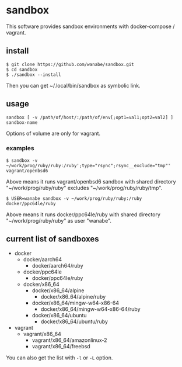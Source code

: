# sandbox

This software provides sandbox environments with docker-compose / vagrant.

## install

```
$ git clone https://github.com/wanabe/sandbox.git
$ cd sandbox
$ ./sandbox --install
```

Then you can get ~/.local/bin/sandbox as symbolic link.

## usage

```
sandbox [ -v /path/of/host/:/path/of/env[;opt1=val1;opt2=val2] ] sandbox-name
```

Options of volume are only for vagrant.

### examples

```
$ sandbox -v ~/work/prog/ruby/ruby:/ruby';type="rsync";rsync__exclude="tmp"' vagrant/openbsd6
```

Above means it runs vagrant/openbsd6 sandbox with shared directory "~/work/prog/ruby/ruby" excludes "~/work/prog/ruby/ruby/tmp".

```
$ USER=wanabe sandbox -v ~/work/prog/ruby/ruby:/ruby docker/ppc64le/ruby
```

Above means it runs docker/ppc64le/ruby with shared directory "~/work/prog/ruby/ruby" as user "wanabe".

## current list of sandboxes

* docker
  * docker/aarch64
    * docker/aarch64/ruby
  * docker/ppc64le
    * docker/ppc64le/ruby
  * docker/x86_64
    * docker/x86_64/alpine
      * docker/x86_64/alpine/ruby
    * docker/x86_64/mingw-w64-x86-64
      * docker/x86_64/mingw-w64-x86-64/ruby
    * docker/x86_64/ubuntu
      * docker/x86_64/ubuntu/ruby
* vagrant
  * vagrant/x86_64
    * vagrant/x86_64/amazonlinux-2
    * vagrant/x86_64/freebsd

You can also get the list with `-l` or `-L` option.
